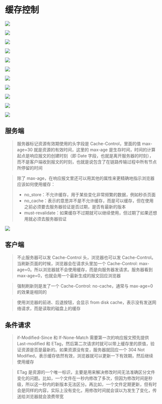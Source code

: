 # 缓存控制

![](media/16620242217597/16620242638573.jpg)

![](media/16620242217597/16620242698368.jpg)

![](media/16620242217597/16620242762233.jpg)

![](media/16620242217597/16620242828766.jpg)

![](media/16620242217597/16620242911465.jpg)

![](media/16620242217597/16620242984725.jpg)

![](media/16620242217597/16620243057916.jpg)

![](media/16620242217597/16620243121026.jpg)

![](media/16620242217597/16620243188220.jpg)

![](media/16620242217597/16620243253472.jpg)

![](media/16620242217597/16620243316295.jpg)

## 服务端
> 服务器标记资源有效期使用的头字段是 Cache-Control，里面的值 max-age=30 就是资源的有效时间，这里的 max-age 是生存时间，时间的计算起点是响应报文的创建时刻（即 Date 字段，也就是离开服务器的时刻），而不是客户端收到报文的时刻，也就是说包含了在链路传输过程中所有节点所停留的时间

> 除了 max-age，在响应报文里还可以用其他的属性来更精确地指示浏览器应该如何使用缓存：
> - no_store：不允许缓存，用于某些变化非常频繁的数据，例如秒杀页面
> - no_cache：表示的意思并不是不允许缓存，而是可以缓存，但在使用之前必须要去服务器验证是否过期，是否有最新的版本
> - must-revalidate：如果缓存不过期就可以继续使用，但过期了如果还想用就必须去服务器验证

![](media/16620242217597/16620243669852.jpg)

## 客户端
> 不止服务器可以发 Cache-Control 头，浏览器也可以发 Cache-Control。当刷新页面的时候，浏览器会在请求头里加一个 Cache-Control: max-age=0。所以浏览器就不会使用缓存，而是向服务器发请求。服务器看到 max-age=0，也就会用一个最新生成的报文回应浏览器

> 强制刷新则是发了一个 Cache-Control: no-cache，通常与 max-age=0 的效果是相同的

> 使用浏览器的前进、后退按钮，会显示 from disk cache，表示没有发送网络请求，而是读取的磁盘上的缓存

## 条件请求
> if-Modified-Since 和 If-None-Match 需要第一次的响应报文预先提供 Last-modified 和 ETag，然后第二次请求时就可以带上缓存里的原值，验证资源是否是最新的。如果资源没有变，服务器就回应一个 304 Not Modified，表示缓存依然有效，浏览器就可以更新一下有效期，然后继续使用缓存

> ETag 是资源的一个唯一标识，主要是用来解决修改时间无法准确区分文件变化的问题。比如，一个文件在一秒内修改了多次，但因为修改时间是秒级，所以这一秒内的新版本无法区分。再比如，一个文件定期更新，但有时会是同样的内容，实际上没有变化，用修改时间就会误以为发生了变化，传送给浏览器就会浪费带宽
